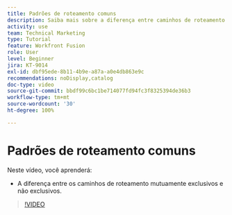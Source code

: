 ```yaml
---
title: Padrões de roteamento comuns
description: Saiba mais sobre a diferença entre caminhos de roteamento mutuamente exclusivos e não exclusivos no  [!DNL Adobe Workfront Fusion].
activity: use
team: Technical Marketing
type: Tutorial
feature: Workfront Fusion
role: User
level: Beginner
jira: KT-9014
exl-id: dbf95ede-8b11-4b9e-a87a-a0e4db863e9c
recommendations: noDisplay,catalog
doc-type: video
source-git-commit: bbdf99c6bc1be714077fd94fc3f8325394de36b3
workflow-type: tm+mt
source-wordcount: '30'
ht-degree: 100%

---
```


# Padrões de roteamento comuns

Neste vídeo, você aprenderá:

* A diferença entre os caminhos de roteamento mutuamente exclusivos e não exclusivos.

>[!VIDEO](https://video.tv.adobe.com/v/335273/?quality=12&learn=on&enablevpops=1)
